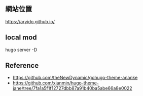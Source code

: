 ## 網站位置
https://aryido.github.io/

## local mod
hugo server -D

## Reference
- https://github.com/theNewDynamic/gohugo-theme-ananke
- https://github.com/xianmin/hugo-theme-jane/tree/7fa1a5f1f12727dbb87a91b40ba5abe66a8e0022